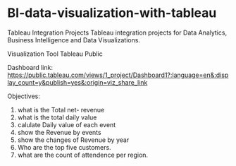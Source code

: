 # BI-data-visualization-with-tableau
Tableau Integration Projects
Tableau integration projects for Data Analytics, Business Intelligence and Data Visualizations.

Visualization Tool
Tableau Public

Dashboard link:
https://public.tableau.com/views/1_project/Dashboard1?:language=en&:display_count=y&publish=yes&:origin=viz_share_link

Objectives:
1) what is the Total net- revenue
2) what is the total daily value
3) calulate Daily value of each event
4) show the Revenue by events
5) show the changes of Revenue by year
6) Who are the top five customers.
7) what are the count of attendence per region.

